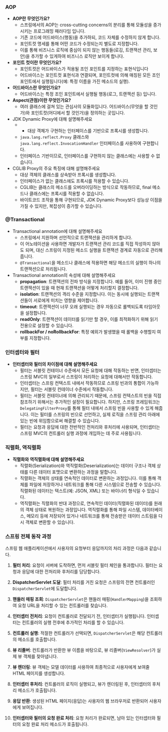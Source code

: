 ### AOP 
- **AOP란 무엇인가요?**
	- 스프링에서의 AOP는 cross-cutting concerns의 분리를 통해 모듈성을 증가시키는 프로그래밍 패러다임 입니다.
	- 기존 코드에 어드바이스(행동)을 추가하되, 코드 자체를 수정하지 않게 합니다.
	- 포인트컷 명세를 통해 어떤 코드가 수정되는지 별도로 지정합니다.
	- 이를 통해 비즈니스 로직에 중심이 되지 않는 행동들(로깅, 트랜잭션 관리, 보안)을 추가할 수 있게하여 비즈니스 로직만 보이게 합니다.
- **포인트 컷이란 무엇인가요?**
	- 포인트컷은 어드바이스가 적용될 조인 포인트를 지정하는 표현식입니다
	- 어드바이스는 포인트컷 표현식과 연결되며, 포인트컷에 의해 매칭된 모든 조인 포인트에서 실행됩니다(예: 특정 이름을 가진 메소드의 실행).
- **어드바이스란 무엇인가요?**
	- 어드바이스는 특정 조인 포인트에서 실행될 행동(로그, 트랜잭션 등) 입니다.
- **Aspect(관점)이란 무엇인가요?**
	- 여러 클래스에 걸쳐 있는 관심사의 모듈화입니다. 어드바이스(무엇을 할 것인가)와 포인트컷(어디에서 할 것인가)을 정의하는 곳입니다.
- JDK Dynamic Proxy에 대해 설명해주세요
	- - 대상 객체가 구현하는 인터페이스를 기반으로 프록시를 생성합니다.
	- `java.lang.reflect.Proxy` 클래스와 `java.lang.reflect.InvocationHandler` 인터페이스를 사용하여 구현합니다.
	- 인터페이스 기반이므로, 인터페이스를 구현하지 않는 클래스에는 사용할 수 없습니다.
- CGLIB Proxy의 주요 특징에 대해 설명해주세요
	- 대상 객체의 클래스를 상속받아 프록시를 생성합니다.
	- 인터페이스가 없는 클래스에도 프록시를 적용할 수 있습니다.
	- CGLIB는 클래스의 메소드를 오버라이딩하는 방식으로 작동하므로, final 메소드나 클래스에는 프록시를 적용할 수 없습니다.
	- 바이트코드 조작을 통해 구현되므로, JDK Dynamic Proxy보다 성능상 이점을 가질 수 있지만, 복잡성이 증가할 수 있습니다.
### @Transactional
- Transactional annotation에 대해 설명해주세요
	- 스프링에서 지원하며 선언적으로 트랜잭션을 관리하게 합니다.
	- 이 어노테이션을 사용하면 개발자가 트랜잭션 관리 코드를 직접 작성하지 않아도 되며, 대신 스프링이 지정된 메소드 실행을 트랜잭션 경계로 자동으로 관리해줍니다.
	- `@Transactional`을 메소드나 클래스에 적용하면 해당 메소드의 실행이 하나의 트랜잭션으로 처리됩니다.
- Transactional annotation의 속성에 대해 설명해주세요
	- **propagation**: 트랜잭션의 전파 방식을 지정합니다. 예를 들어, 이미 진행 중인 트랜잭션이 있을 때 현재 트랜잭션을 어떻게 처리할지 결정합니다.
	- **isolation**: 트랜잭션의 격리 수준을 지정합니다. 이는 동시에 실행되는 트랜잭션들이 서로에게 미치는 영향을 제어합니다.
	- **timeout**: 트랜잭션이 너무 오래 실행되는 경우 자동으로 롤백되도록 타임아웃을 설정합니다.
	- **readOnly**: 트랜잭션이 데이터를 읽기만 할 경우, 이를 최적화하기 위해 읽기 전용으로 설정할 수 있습니다.
	- **rollbackFor / noRollbackFor**: 특정 예외가 발생했을 때 롤백을 수행할지 여부를 지정합니다.

### 인터셉터와 필터
- **인터셉터와 필터의 차이점에 대해 설명해주세요**
	- 필터는 서블릿 컨테이너 수준에서 모든 요청에 대해 작동하는 반면, 인터셉터는 스프링 MVC의 일부로서 스프링이 처리하는 요청에 대해서만 작동합니다.
	- 인터셉터는 스프링 컨텍스트 내에서 작동하므로 스프링 빈과의 통합이 가능하지만, 필터는 서블릿 컨테이너 수준에서 작동합니다.
	- 필터는 서블릿 컨테이너에 의해 관리되기 때문에, 스프링 컨텍스트의 빈을 직접 참조하기 위해서는 추가적인 설정이 필요합니다. 하지만, 스프링 프레임워크는 `DelegatingFilterProxy`를 통해 필터 내에서 스프링 빈을 사용할 수 있게 해줍니다. 이는 필터를 스프링의 빈으로 선언하고, 실제 로직을 스프링 관리 아래에 있는 빈에 위임함으로써 해결할 수 있습니다.
	- 필터는 요청과 응답에 대한 전반적인 전처리와 후처리에 사용되며, 인터셉터는 스프링 MVC의 컨트롤러 실행 과정에 개입하는 데 주로 사용됩니다.
### 직렬화, 역직렬화
- **직렬화와 역직렬화에 대해 설명해주세요**
	-   직렬화(Serialization)와 역직렬화(Deserialization)는 데이터 구조나 객체 상태를 다른 데이터 포맷으로 변환하는 과정을 말합니다.
	- 직렬화는 객체의 상태를 연속적인 데이터로 변환하는 과정입니다. 이를 통해 객체를 파일에 저장하거나 네트워크를 통해 다른 시스템으로 전송할 수 있습니다. 직렬화된 데이터는 텍스트(예: JSON, XML) 또는 바이너리 형식일 수 있습니다.
	- 역직렬화는 직렬화의 반대 과정으로, 연속적인 데이터(직렬화된 데이터)를 원래의 객체 상태로 복원하는 과정입니다. 역직렬화를 통해 파일 시스템, 데이터베이스, 메모리 등에 저장되어 있거나 네트워크를 통해 전송받은 데이터 스트림을 다시 객체로 변환할 수 있습니다.

### 스프링 전체 동작 과정

스프링 웹 애플리케이션에서 사용자의 요청부터 응답까지의 처리 과정은 다음과 같습니다.

1. **필터 처리**: 요청이 서버에 도착하면, 먼저 서블릿 필터 체인을 통과합니다. 필터는 요청과 응답에 대한 전처리와 후처리를 담당합니다.

2. **DispatcherServlet 도달**: 필터 처리를 거친 요청은 스프링의 전면 컨트롤러인 `DispatcherServlet`에 도달합니다.

3. **핸들러 매핑 조회**: `DispatcherServlet`은 핸들러 매핑(`HandlerMapping`)을 조회하여 요청 URL을 처리할 수 있는 컨트롤러를 찾습니다.

4. **인터셉터 전처리**: 요청이 컨트롤러로 전달되기 전, 인터셉터가 실행됩니다. 인터셉터는 컨트롤러의 실행 전후에 추가적인 처리를 할 수 있습니다.

5. **컨트롤러 실행**: 적절한 컨트롤러가 선택되면, `DispatcherServlet`은 해당 컨트롤러의 메소드를 호출합니다.

6. **뷰 리졸버**: 컨트롤러가 반환한 뷰 이름을 바탕으로, 뷰 리졸버(`ViewResolver`)가 실제 뷰 객체를 찾아냅니다.
7. **뷰 렌더링**: 뷰 객체는 모델 데이터를 사용하여 최종적으로 사용자에게 보여줄 HTML 페이지를 생성합니다.
8. **인터셉터 후처리**: 컨트롤러의 로직이 실행되고, 뷰가 렌더링된 후, 인터셉터의 후처리 메소드가 호출됩니다.
9. **응답 반환**: 생성된 HTML 페이지(응답)는 사용자의 웹 브라우저로 반환되어 사용자에게 보여집니다.

10. **인터셉터와 필터의 요청 완료 처리**: 요청 처리가 완료되면, 남아 있는 인터셉터와 필터의 요청 완료 처리 메소드가 호출됩니다.
